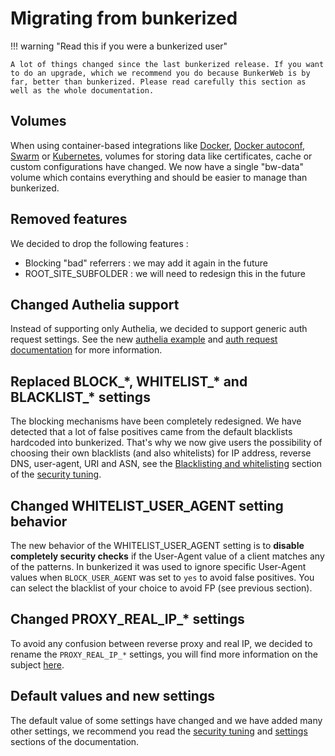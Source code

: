 # Migrating from bunkerized

!!! warning "Read this if you were a bunkerized user"

    A lot of things changed since the last bunkerized release. If you want to do an upgrade, which we recommend you do because BunkerWeb is by far, better than bunkerized. Please read carefully this section as well as the whole documentation.

## Volumes

When using container-based integrations like [Docker](/1.4/integrations/#docker), [Docker autoconf](/1.4/integrations/#docker-autoconf), [Swarm](/1.4/integrations/#swarm) or [Kubernetes](/1.4/integrations/#kubernetes), volumes for storing data like certificates, cache or custom configurations have changed. We now have a single "bw-data" volume which contains everything and should be easier to manage than bunkerized.

## Removed features

We decided to drop the following features :

- Blocking "bad" referrers : we may add it again in the future
- ROOT_SITE_SUBFOLDER : we will need to redesign this in the future

## Changed Authelia support

Instead of supporting only Authelia, we decided to support generic auth request settings. See the new [authelia example](https://github.com/bunkerity/bunkerweb/tree/master/examples/authelia) and [auth request documentation](https://docs.bunkerweb.io/1.4/security-tuning/#auth-request) for more information.

## Replaced BLOCK_\*, WHITELIST_\* and BLACKLIST_\* settings

The blocking mechanisms have been completely redesigned. We have detected that a lot of false positives came from the default blacklists hardcoded into bunkerized. That's why we now give users the possibility of choosing their own blacklists (and also whitelists) for IP address, reverse DNS, user-agent, URI and ASN, see the [Blacklisting and whitelisting](/1.4/security-tuning/#blacklisting-and-whitelisting) section of the [security tuning](/1.4/security-tuning).

## Changed WHITELIST_USER_AGENT setting behavior

The new behavior of the WHITELIST_USER_AGENT setting is to **disable completely security checks** if the User-Agent value of a client matches any of the patterns. In bunkerized it was used to ignore specific User-Agent values when `BLOCK_USER_AGENT` was set to `yes` to avoid false positives. You can select the blacklist of your choice to avoid FP (see previous section).

## Changed PROXY_REAL_IP_* settings

To avoid any confusion between reverse proxy and real IP, we decided to rename the `PROXY_REAL_IP_*` settings, you will find more information on the subject [here](/1.4/quickstart-guide/#behind-load-balancer-or-reverse-proxy).

## Default values and new settings

The default value of some settings have changed and we have added many other settings, we recommend you read the [security tuning](/1.4/security-tuning) and [settings](/1.4/settings) sections of the documentation.